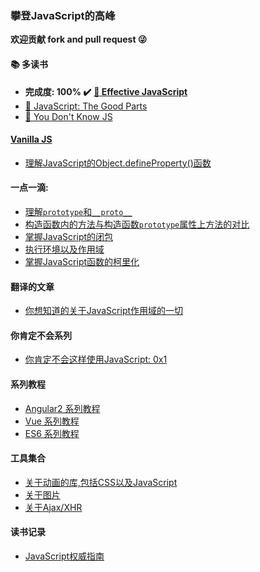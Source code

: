 ### 攀登JavaScript的高峰

**欢迎贡献 fork and pull request :stuck_out_tongue_winking_eye:**

#### :books: 多读书
+ **完成度: 100% :heavy_check_mark:** [**:book: Effective JavaScript**](books/effective-javascript) 
+ [:book: JavaScript: The Good Parts](books/javascript-the-good-parts)
+ [:book: You Don't Know JS](books/you-do-not-know-js)

#### [**Vanilla JS**](http://vanilla-js.com/)
+ [理解JavaScript的Object.defineProperty()函数](vanilla-js/object/define-property.md)

#### 一点一滴:
+ [理解`prototype`和`__proto__`](points/understand-prototype-__proto__.md)
+ [构造函数内的方法与构造函数`prototype`属性上方法的对比](points/methods-within-constructor-vs-prototype-in-javascript.md)
+ [掌握JavaScript的闭包](points/master-javascript-closure.md)
+ [执行环境以及作用域](points/execution-context-and-scope.md)
+ [掌握JavaScript函数的柯里化](books/javascript-the-good-parts/chapter-4-function/currying.md)

#### 翻译的文章
+ [你想知道的关于JavaScript作用域的一切](translate/everything-you-wanted-to-know-about-javascript-scope.md)
    
#### 你肯定不会系列
+ [你肯定不会这样使用JavaScript: 0x1](magic/about-bitwise-operators-1.md)

#### 系列教程
+ [Angular2 系列教程](series-tutorial/ng2/README.md)
+ [Vue 系列教程](series-tutorial/vue/README.md)
+ [ES6 系列教程](series-tutorial/es6/README.md)

#### 工具集合
+ [关于动画的库,包括CSS以及JavaScript](tool/animation/animation-lib.md)
+ [关于图片](tool/about-image/about-image.md)
+ [关于Ajax/XHR](tool/ajax-xhr/ajax-xhr.md)

#### 读书记录
+ [JavaScript权威指南](reading/JavaScript权威指南.md)

